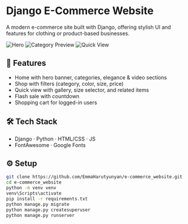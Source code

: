 # Django E-Commerce Website

A modern e-commerce site built with Django, offering stylish UI and features for clothing or product-based businesses.

![Hero](https://github.com/user-attachments/assets/39afaa10-6097-4b31-b01e-79523ebabfb0)
![Category Preview](https://github.com/user-attachments/assets/b2beb42d-8cfe-4ece-9534-7099ee78d4f2)
![Quick View](https://github.com/user-attachments/assets/5fc16649-143a-4d95-a7ec-b28c5e8ea735)

## 🚀 Features

- Home with hero banner, categories, elegance & video sections
- Shop with filters (category, color, size, price)
- Quick view with gallery, size selector, and related items
- Flash sale with countdown
- Shopping cart for logged-in users

## 🛠️ Tech Stack

- Django · Python · HTML/CSS · JS
- FontAwesome · Google Fonts

## ⚙️ Setup

```bash
git clone https://github.com/EmmaHarutyunyan/e-commerce_website.git
cd e-commerce_website
python -m venv venv
venv\Scripts\activate
pip install -r requirements.txt
python manage.py migrate
python manage.py createsuperuser
python manage.py runserver

```

